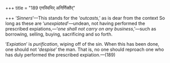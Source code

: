 +++
title = "189 एनस्विभिर् अनिर्णिक्तैर्"

+++
‘*Sinners*’—This stands for the ‘*outcasts*,’ as is dear from the
context So long as these are ‘*unexpiated*’—undean, not having performed
the prescribed expiations,—‘*one shall not carry on any business*,’—such
as borrowing, selling, buying, sacrificing and so forth.

‘*Expiation*’ is *purification*, wiping off of the sin. When this has
been done, one should not ‘*despise*’ the man. That is, no one should
reproach one who has duly performed the prescribed expiation.—(189)


